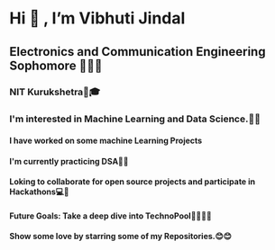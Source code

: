 #                                                         Hi 👋 , I’m Vibhuti Jindal

## Electronics and Communication Engineering Sophomore 👩🏻‍🎓
### NIT Kurukshetra🏫🎓


### I'm interested in  Machine Learning and Data Science.👀👀

#### I have worked on some machine Learning Projects

#### I'm currently practicing DSA🔎🔎

#### Loking to collaborate for open source projects and participate in Hackathons💻💞️

#### Future Goals: Take a deep dive into TechnoPool✌🏻✌🏻

#### Show some love by starring some of my Repositories.😊😊




<!---
VibhutiJindal/VibhutiJindal is a ✨ special ✨ repository because its `README.md` (this file) appears on your GitHub profile.
You can click the Preview link to take a look at your changes.
--->
